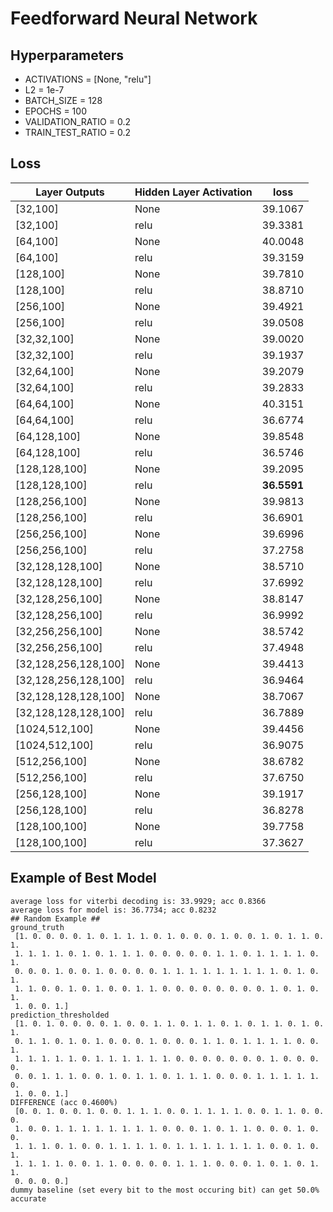 # Feedforward Neural Network

## Hyperparameters
- ACTIVATIONS = [None, "relu"]
- L2 = 1e-7
- BATCH_SIZE = 128
- EPOCHS = 100
- VALIDATION_RATIO = 0.2
- TRAIN_TEST_RATIO = 0.2

## Loss
Layer Outputs | Hidden Layer Activation | loss
--- | --- | ---
[32,100] | None                 | 39.1067
[32,100] | relu                 | 39.3381
[64,100] | None                 | 40.0048
[64,100] | relu                 | 39.3159
[128,100] | None                | 39.7810
[128,100] | relu                | 38.8710
[256,100] | None                | 39.4921
[256,100] | relu                | 39.0508
[32,32,100] | None              | 39.0020
[32,32,100] | relu              | 39.1937
[32,64,100] | None              | 39.2079
[32,64,100] | relu              | 39.2833
[64,64,100] | None              | 40.3151
[64,64,100] | relu              | 36.6774
[64,128,100] | None             | 39.8548
[64,128,100] | relu             | 36.5746
[128,128,100] | None            | 39.2095
[128,128,100] | relu            | **36.5591**
[128,256,100] | None            | 39.9813
[128,256,100] | relu            | 36.6901
[256,256,100] | None            | 39.6996
[256,256,100] | relu            | 37.2758
[32,128,128,100] | None         | 38.5710
[32,128,128,100] | relu         | 37.6992
[32,128,256,100] | None         | 38.8147
[32,128,256,100] | relu         | 36.9992
[32,256,256,100] | None         | 38.5742
[32,256,256,100] | relu         | 37.4948
[32,128,256,128,100] | None     | 39.4413
[32,128,256,128,100] | relu     | 36.9464
[32,128,128,128,100] | None     | 38.7067
[32,128,128,128,100] | relu     | 36.7889
[1024,512,100] | None           | 39.4456
[1024,512,100] | relu           | 36.9075
[512,256,100]  | None           | 38.6782
[512,256,100]  | relu           | 37.6750
[256,128,100]  | None           | 39.1917
[256,128,100]  | relu           | 36.8278
[128,100,100]  | None           | 39.7758
[128,100,100]  | relu           | 37.3627

## Example of Best Model

```
average loss for viterbi decoding is: 33.9929; acc 0.8366
average loss for model is: 36.7734; acc 0.8232
## Random Example ##
ground_truth
 [1. 0. 0. 0. 0. 1. 0. 1. 1. 1. 0. 1. 0. 0. 0. 1. 0. 0. 1. 0. 1. 1. 0. 1.
 1. 1. 1. 1. 0. 1. 0. 1. 1. 1. 0. 0. 0. 0. 0. 1. 1. 0. 1. 1. 1. 1. 0. 1.
 0. 0. 0. 1. 0. 0. 1. 0. 0. 0. 0. 1. 1. 1. 1. 1. 1. 1. 1. 1. 0. 1. 0. 1.
 1. 1. 0. 0. 1. 0. 1. 0. 0. 1. 1. 0. 0. 0. 0. 0. 0. 0. 0. 1. 0. 1. 0. 1.
 1. 0. 0. 1.]
prediction_thresholded
 [1. 0. 1. 0. 0. 0. 0. 1. 0. 0. 1. 1. 0. 1. 1. 0. 1. 0. 1. 1. 0. 1. 0. 1.
 0. 1. 1. 0. 1. 0. 1. 0. 0. 0. 1. 0. 0. 0. 1. 1. 0. 1. 1. 1. 1. 0. 0. 1.
 1. 1. 1. 1. 1. 0. 1. 1. 1. 1. 1. 1. 0. 0. 0. 0. 0. 0. 0. 1. 0. 0. 0. 0.
 0. 0. 1. 1. 1. 0. 0. 1. 0. 1. 1. 0. 1. 1. 1. 0. 0. 0. 1. 1. 1. 1. 1. 0.
 1. 0. 0. 1.]
DIFFERENCE (acc 0.4600%)
 [0. 0. 1. 0. 0. 1. 0. 0. 1. 1. 1. 0. 0. 1. 1. 1. 1. 0. 0. 1. 1. 0. 0. 0.
 1. 0. 0. 1. 1. 1. 1. 1. 1. 1. 1. 0. 0. 0. 1. 0. 1. 1. 0. 0. 0. 1. 0. 0.
 1. 1. 1. 0. 1. 0. 0. 1. 1. 1. 1. 0. 1. 1. 1. 1. 1. 1. 1. 0. 0. 1. 0. 1.
 1. 1. 1. 1. 0. 0. 1. 1. 0. 0. 0. 0. 1. 1. 1. 0. 0. 0. 1. 0. 1. 0. 1. 1.
 0. 0. 0. 0.]
dummy baseline (set every bit to the most occuring bit) can get 50.0% accurate
```
